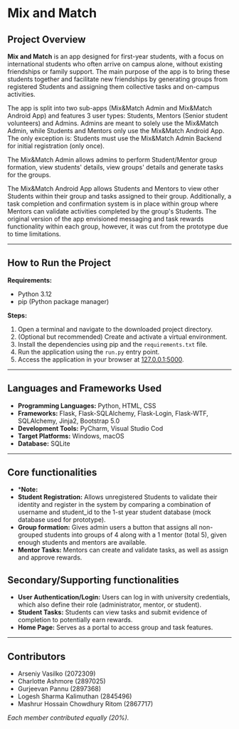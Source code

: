 # Mix and Match

## Project Overview

**Mix and Match** is an app designed for first-year students, with a focus on international students who often arrive on campus alone, without existing friendships or family support. The main purpose of the app is to bring these students together and facilitate new friendships by generating groups from registered Students and assigning them collective tasks and on-campus activities.

The app is split into two sub-apps (Mix&Match Admin and Mix&Match Android App) and features 3 user types: Students, Mentors (Senior student volunteers) and Admins. Admins are meant to solely use the Mix&Match Admin, while Students and Mentors only use the Mix&Match Android App. The only exception is: Students must use the Mix&Match Admin Backend for initial registration (only once).

The Mix&Match Admin allows admins to perform Student/Mentor group formation, view students' details, view groups' details and generate tasks for the groups.

The Mix&Match Android App allows Students and Mentors to view other Students within their group and tasks assigned to their group. Additionally, a task completion and confirmation system is in place within group where Mentors can validate activities completed by the group's Students. The original version of the app envisioned messaging and task rewards functionality within each group, however, it was cut from the prototype due to time limitations.

---

## How to Run the Project

**Requirements:**  
- Python 3.12
- pip (Python package manager)

**Steps:**  
1. Open a terminal and navigate to the downloaded project directory.  
2. (Optional but recommended) Create and activate a virtual environment.  
3. Install the dependencies using pip and the `requirements.txt` file.  
4. Run the application using the `run.py` entry point.  
5. Access the application in your browser at [127.0.0.1:5000](http://127.0.0.1:5000).

---

## Languages and Frameworks Used

- **Programming Languages:** Python, HTML, CSS
- **Frameworks:** Flask, Flask-SQLAlchemy, Flask-Login, Flask-WTF, SQLAlchemy, Jinja2, Bootstrap 5.0
- **Development Tools:** PyCharm, Visual Studio Cod 
- **Target Platforms:** Windows, macOS
- **Database:** SQLite

---

## Core functionalities
    
- ***Note:**
- **Student Registration:** Allows unregistered Students to validate their identity and register in the system by comparing a combination of username and student_id to the 1-st year student database (mock database used for prototype).
- **Group formation:** Gives admin users a button that assigns all non-grouped students into groups of 4 along with a 1 mentor (total 5), given enough students and mentors are available.
- **Mentor Tasks:** Mentors can create and validate tasks, as well as assign and approve rewards.  


## Secondary/Supporting functionalities
- **User Authentication/Login:** Users can log in with university credentials, which also define their role (administrator, mentor, or student). 
- **Student Tasks:** Students can view tasks and submit evidence of completion to potentially earn rewards. 
- **Home Page:** Serves as a portal to access group and task features.
---

## Contributors

- Arseniy Vasilko (2072309)  
- Charlotte Ashmore (2897025)  
- Gurjeevan Pannu (2897368)  
- Logesh Sharma Kalimuthan (2845496)  
- Mashrur Hossain Chowdhury Ritom (2867717)

*Each member contributed equally (20%).*